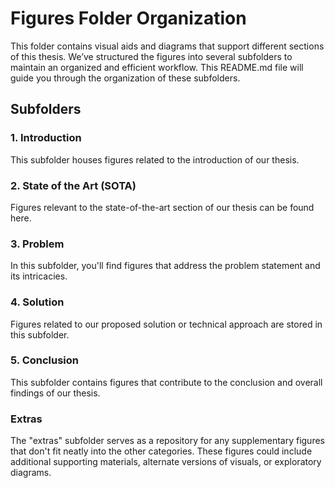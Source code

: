# Figures Folder Organization

This folder contains visual aids and diagrams that support different sections of this thesis. We’ve structured the figures into several subfolders to maintain an organized and efficient workflow. This README.md file will guide you through the organization of these subfolders.

## Subfolders

### 1. Introduction
This subfolder houses figures related to the introduction of our thesis.

### 2. State of the Art (SOTA)
Figures relevant to the state-of-the-art section of our thesis can be found here.

### 3. Problem
In this subfolder, you'll find figures that address the problem statement and its intricacies. 

### 4. Solution
Figures related to our proposed solution or technical approach are stored in this subfolder.

### 5. Conclusion
This subfolder contains figures that contribute to the conclusion and overall findings of our thesis.

### Extras
The "extras" subfolder serves as a repository for any supplementary figures that don't fit neatly into the other categories. These figures could include additional supporting materials, alternate versions of visuals, or exploratory diagrams.